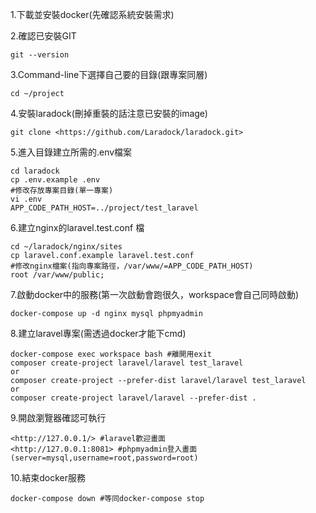 1.下載並安裝docker(先確認系統安裝需求)

2.確認已安裝GIT

```shell
git --version
```

3.Command-line下選擇自己要的目錄(跟專案同層)

```shell
cd ~/project
```

4.安裝laradock(刪掉重裝的話注意已安裝的image)

```shell
git clone <https://github.com/Laradock/laradock.git>
```

5.進入目錄建立所需的.env檔案

```shell
cd laradock
cp .env.example .env
#修改存放專案目錄(單一專案)
vi .env
APP_CODE_PATH_HOST=../project/test_laravel
```

6.建立nginx的laravel.test.conf 檔

```shell
cd ~/laradock/nginx/sites
cp laravel.conf.example laravel.test.conf
#修改nginx檔案(指向專案路徑，/var/www/=APP_CODE_PATH_HOST)
root /var/www/public;
```

7.啟動docker中的服務(第一次啟動會跑很久，workspace會自己同時啟動)

```shell
docker-compose up -d nginx mysql phpmyadmin
```

8.建立laravel專案(需透過docker才能下cmd)

```shell
docker-compose exec workspace bash #離開用exit
composer create-project laravel/laravel test_laravel
or
composer create-project --prefer-dist laravel/laravel test_laravel
or
composer create-project laravel/laravel --prefer-dist .
```

9.開啟瀏覽器確認可執行

```shell
<http://127.0.0.1/> #laravel歡迎畫面
<http://127.0.0.1:8081> #phpmyadmin登入畫面(server=mysql,username=root,password=root)
```

10.結束docker服務

```shell
docker-compose down #等同docker-compose stop
```
